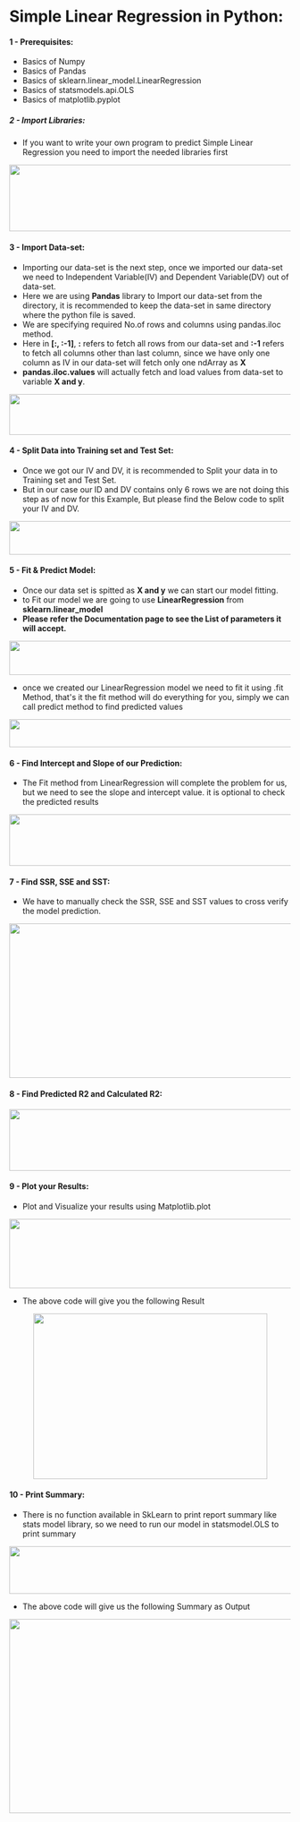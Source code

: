 # Simple Linear Regression in Python:

#### 1 - Prerequisites:    
  - Basics of Numpy    
  - Basics of Pandas    
  - Basics of sklearn.linear_model.LinearRegression    
  - Basics of statsmodels.api.OLS    
  - Basics of matplotlib.pyplot

##### 2 - Import Libraries:
- If you want to write your own program to predict Simple Linear Regression you need to import the needed libraries first

<p align="center">
  	<img width="556" height="119" src="https://github.com/ManikandanJeyabal/Notes/blob/master/Python%20%2B%20Machine%20Learning%20%2B%20Deep%20Learning/Machine%20Learning%20The%20Complete%20Reference/2-%20Simple%20Linear%20Regression/References/python-1.JPG?raw=true">
</p>

#### 3 - Import Data-set:
- Importing our data-set is the next step, once we imported our data-set we need to Independent Variable(IV) and Dependent Variable(DV) out of data-set.
- Here we are using **Pandas** library to Import our data-set from the directory, it is recommended to keep the data-set in same directory where the python file is saved.
- We are specifying required No.of rows and columns using pandas.iloc method.
- Here in **[:, :-1]**, **:** refers to fetch all rows from our data-set and **:-1** refers to fetch all columns other than last column, since we have only one column as IV in our data-set will fetch only one ndArray as **X**
- **pandas.iloc.values** will actually fetch and load values from data-set to variable **X and y**.

<p align="center">
  	<img width="554" height="73" src="https://github.com/ManikandanJeyabal/Notes/blob/master/Python%20%2B%20Machine%20Learning%20%2B%20Deep%20Learning/Machine%20Learning%20The%20Complete%20Reference/2-%20Simple%20Linear%20Regression/References/python-2.JPG?raw=true">
</p>

#### 4 - Split Data into Training set and Test Set:
- Once we got our IV and DV, it is recommended to Split your data in to Training set and Test Set.
- But in our case our ID and DV contains only 6 rows we are not doing this step as of now for this Example, But please find the Below code to split your IV and DV.

<p align="center">
  	<img width="677" height="60" src="https://github.com/ManikandanJeyabal/Notes/blob/master/Python%20%2B%20Machine%20Learning%20%2B%20Deep%20Learning/Machine%20Learning%20The%20Complete%20Reference/2-%20Simple%20Linear%20Regression/References/python-10.JPG?raw=true">
</p>

#### 5 - Fit & Predict Model:
- Once our data set is spitted as **X and y** we can start our model fitting.
- to Fit our model we are going to use **LinearRegression** from **sklearn.linear_model**
- **Please refer the Documentation page to see the List of parameters it will accept.**

<p align="center">
  	<img width="559" height="61" src="https://github.com/ManikandanJeyabal/Notes/blob/master/Python%20%2B%20Machine%20Learning%20%2B%20Deep%20Learning/Machine%20Learning%20The%20Complete%20Reference/2-%20Simple%20Linear%20Regression/References/python-3.JPG?raw=true">
</p>

- once we created our LinearRegression model we need to fit it using .fit Method, that's it the fit method will do everything for you, simply we can call predict method to find predicted values

<p align="center">
  	<img width="555" height="50" src="https://github.com/ManikandanJeyabal/Notes/blob/master/Python%20%2B%20Machine%20Learning%20%2B%20Deep%20Learning/Machine%20Learning%20The%20Complete%20Reference/2-%20Simple%20Linear%20Regression/References/python-4.JPG?raw=true">
</p>

#### 6 - Find Intercept and Slope of our Prediction:
- The Fit method from LinearRegression will complete the problem for us, but we need to see the slope and intercept value. it is optional to check the predicted results

<p align="center">
  	<img width="557" height="92" src="https://github.com/ManikandanJeyabal/Notes/blob/master/Python%20%2B%20Machine%20Learning%20%2B%20Deep%20Learning/Machine%20Learning%20The%20Complete%20Reference/2-%20Simple%20Linear%20Regression/References/python-5.JPG?raw=true">
</p>

#### 7 - Find SSR, SSE and SST:
- We have to manually check the SSR, SSE and SST values to cross verify the model prediction.

<p align="center">
  	<img width="647" height="276" src="https://github.com/ManikandanJeyabal/Notes/blob/master/Python%20%2B%20Machine%20Learning%20%2B%20Deep%20Learning/Machine%20Learning%20The%20Complete%20Reference/2-%20Simple%20Linear%20Regression/References/python-6.JPG?raw=true">
</p>

#### 8 - Find Predicted R2 and Calculated R2:
<p align="center">
  	<img width="558" height="110" src="https://github.com/ManikandanJeyabal/Notes/blob/master/Python%20%2B%20Machine%20Learning%20%2B%20Deep%20Learning/Machine%20Learning%20The%20Complete%20Reference/2-%20Simple%20Linear%20Regression/References/python-7.JPG?raw=true">
</p>

#### 9 - Plot your Results:
- Plot and Visualize your results using Matplotlib.plot

<p align="center">
  	<img width="557" height="124" src="https://github.com/ManikandanJeyabal/Notes/blob/master/Python%20%2B%20Machine%20Learning%20%2B%20Deep%20Learning/Machine%20Learning%20The%20Complete%20Reference/2-%20Simple%20Linear%20Regression/References/python-8.JPG?raw=true">
</p>

- The above code will give you the following Result

<p align="center">
  	<img width="419" height="296" src="https://github.com/ManikandanJeyabal/Notes/blob/master/Python%20%2B%20Machine%20Learning%20%2B%20Deep%20Learning/Machine%20Learning%20The%20Complete%20Reference/2-%20Simple%20Linear%20Regression/References/BillvsTip.JPG?raw=true">
</p>

#### 10 - Print Summary:
- There is no function available in SkLearn to print report summary like stats model library, so we need to run our model in statsmodel.OLS to print summary

<p align="center">
  	<img width="737" height="85" src="https://github.com/ManikandanJeyabal/Notes/blob/master/Python%20%2B%20Machine%20Learning%20%2B%20Deep%20Learning/Machine%20Learning%20The%20Complete%20Reference/2-%20Simple%20Linear%20Regression/References/python-9.JPG?raw=true">
</p>


- The above code will give us the following Summary as Output

<p align="center">
  	<img width="562" height="347" src="https://github.com/ManikandanJeyabal/Notes/blob/master/Python%20%2B%20Machine%20Learning%20%2B%20Deep%20Learning/Machine%20Learning%20The%20Complete%20Reference/2-%20Simple%20Linear%20Regression/References/BillvsTipSummary.JPG?raw=true">
</p>